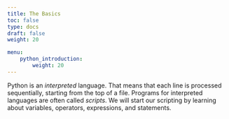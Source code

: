 ```yaml
---
title: The Basics
toc: false
type: docs
draft: false
weight: 20

menu:
    python_introduction:
        weight: 20
---
```


Python is an _interpreted_ language.  That means that each line is processed sequentially, starting from the top of a file.  Programs for interpreted languages are often called _scripts_.  We will start our scripting by learning about variables, operators, expressions, and statements.
